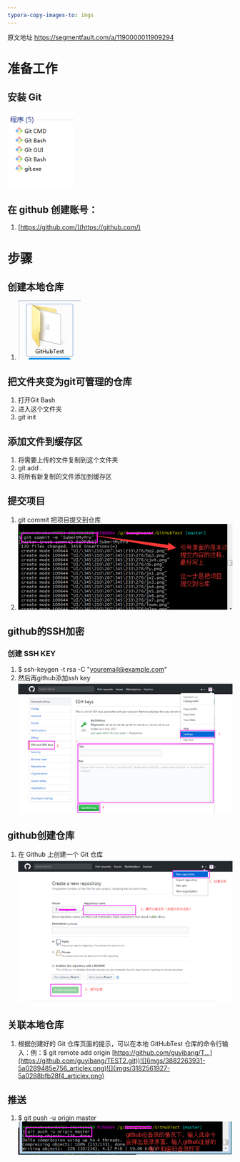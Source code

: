 ```yaml
---
typora-copy-images-to: imgs
---
```


原文地址 https://segmentfault.com/a/1190000011909294

# 准备工作

## 安装 Git

![](imgs/2611022046-5a0279459e51f_articlex.png)

## 在 github 创建账号： 

1. [https://github.com/](https://github.com/)

# 步骤

## 创建本地仓库

1. ![](imgs/3102988681-5a027af599c37_articlex.png)

## 把文件夹变为git可管理的仓库

1. 打开Git Bash
2. 进入这个文件夹
3. git init

## 添加文件到缓存区

1. 将需要上传的文件复制到这个文件夹
2. git add .   
3. 将所有新复制的文件添加到缓存区

## 提交项目

1. git commit 把项目提交到仓库
2. ![](imgs/3118665773-5a02802682493_articlex.png)

## github的SSH加密

### 创建 SSH KEY

1. $ ssh-keygen -t rsa -C "youremail@example.com"
2. 然后再github添加ssh key![](imgs/3213003056-5a02811e13854_articlex.png)

## github创建仓库

1. 在 Github 上创建一个 Git 仓库![](imgs/3916709582-5a0281e1a7f10_articlex.png)

## 关联本地仓库

1. 根据创建好的 Git 仓库页面的提示，可以在本地 GitHubTest 仓库的命令行输入：例：$ git remote add origin [https://github.com/guyibang/T...](https://github.com/guyibang/TEST2.git))![](imgs/3882263931-5a0289485e756_articlex.png)![](imgs/3182561927-5a0288bfb28f4_articlex.png)

## 推送

1. $ git push -u origin master![](imgs/3507538020-5a028a82c2381_articlex.png)

